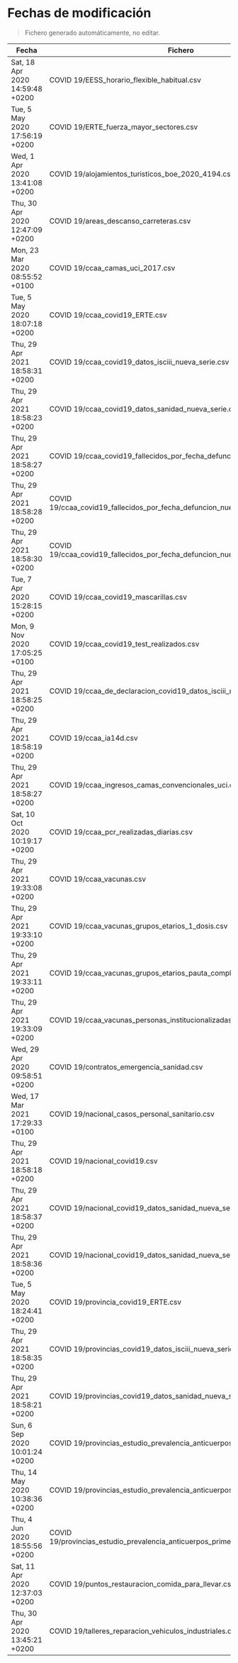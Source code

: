 # Fechas de modificación

> Fichero generado automáticamente, no editar.

| Fecha                           | Fichero                  |
|---------------------------------|--------------------------|
| Sat, 18 Apr 2020 14:59:48 +0200  | COVID 19/EESS_horario_flexible_habitual.csv |
| Tue, 5 May 2020 17:56:19 +0200  | COVID 19/ERTE_fuerza_mayor_sectores.csv |
| Wed, 1 Apr 2020 13:41:08 +0200  | COVID 19/alojamientos_turisticos_boe_2020_4194.csv |
| Thu, 30 Apr 2020 12:47:09 +0200  | COVID 19/areas_descanso_carreteras.csv |
| Mon, 23 Mar 2020 08:55:52 +0100  | COVID 19/ccaa_camas_uci_2017.csv |
| Tue, 5 May 2020 18:07:18 +0200  | COVID 19/ccaa_covid19_ERTE.csv |
| Thu, 29 Apr 2021 18:58:31 +0200  | COVID 19/ccaa_covid19_datos_isciii_nueva_serie.csv |
| Thu, 29 Apr 2021 18:58:23 +0200  | COVID 19/ccaa_covid19_datos_sanidad_nueva_serie.csv |
| Thu, 29 Apr 2021 18:58:27 +0200  | COVID 19/ccaa_covid19_fallecidos_por_fecha_defuncion_nueva_serie.csv |
| Thu, 29 Apr 2021 18:58:28 +0200  | COVID 19/ccaa_covid19_fallecidos_por_fecha_defuncion_nueva_serie_long.csv |
| Thu, 29 Apr 2021 18:58:30 +0200  | COVID 19/ccaa_covid19_fallecidos_por_fecha_defuncion_nueva_serie_original.csv |
| Tue, 7 Apr 2020 15:28:15 +0200  | COVID 19/ccaa_covid19_mascarillas.csv |
| Mon, 9 Nov 2020 17:05:25 +0100  | COVID 19/ccaa_covid19_test_realizados.csv |
| Thu, 29 Apr 2021 18:58:25 +0200  | COVID 19/ccaa_de_declaracion_covid19_datos_isciii_nueva_serie.csv |
| Thu, 29 Apr 2021 18:58:19 +0200  | COVID 19/ccaa_ia14d.csv |
| Thu, 29 Apr 2021 18:58:27 +0200  | COVID 19/ccaa_ingresos_camas_convencionales_uci.csv |
| Sat, 10 Oct 2020 10:19:17 +0200  | COVID 19/ccaa_pcr_realizadas_diarias.csv |
| Thu, 29 Apr 2021 19:33:08 +0200  | COVID 19/ccaa_vacunas.csv |
| Thu, 29 Apr 2021 19:33:10 +0200  | COVID 19/ccaa_vacunas_grupos_etarios_1_dosis.csv |
| Thu, 29 Apr 2021 19:33:11 +0200  | COVID 19/ccaa_vacunas_grupos_etarios_pauta_completa.csv |
| Thu, 29 Apr 2021 19:33:09 +0200  | COVID 19/ccaa_vacunas_personas_institucionalizadas.csv |
| Wed, 29 Apr 2020 09:58:51 +0200  | COVID 19/contratos_emergencia_sanidad.csv |
| Wed, 17 Mar 2021 17:29:33 +0100  | COVID 19/nacional_casos_personal_sanitario.csv |
| Thu, 29 Apr 2021 18:58:18 +0200  | COVID 19/nacional_covid19.csv |
| Thu, 29 Apr 2021 18:58:37 +0200  | COVID 19/nacional_covid19_datos_sanidad_nueva_serie.csv |
| Thu, 29 Apr 2021 18:58:36 +0200  | COVID 19/nacional_covid19_datos_sanidad_nueva_serie_grupos_edad.csv |
| Tue, 5 May 2020 18:24:41 +0200  | COVID 19/provincia_covid19_ERTE.csv |
| Thu, 29 Apr 2021 18:58:35 +0200  | COVID 19/provincias_covid19_datos_isciii_nueva_serie.csv |
| Thu, 29 Apr 2021 18:58:21 +0200  | COVID 19/provincias_covid19_datos_sanidad_nueva_serie.csv |
| Sun, 6 Sep 2020 10:01:24 +0200  | COVID 19/provincias_estudio_prevalencia_anticuerpos_final.csv |
| Thu, 14 May 2020 10:38:36 +0200  | COVID 19/provincias_estudio_prevalencia_anticuerpos_primera_ronda.csv |
| Thu, 4 Jun 2020 18:55:56 +0200  | COVID 19/provincias_estudio_prevalencia_anticuerpos_primera_y_segunda_ronda.csv |
| Sat, 11 Apr 2020 12:37:03 +0200  | COVID 19/puntos_restauracion_comida_para_llevar.csv |
| Thu, 30 Apr 2020 13:45:21 +0200  | COVID 19/talleres_reparacion_vehiculos_industriales.csv |
